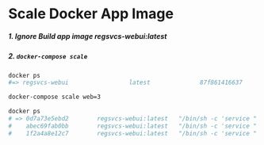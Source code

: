 # Scale Docker App Image

##### 1. Ignore Build app image regsvcs-webui:latest

##### 2. ` docker-compose scale `

```sh
docker ps 
#=> regsvcs-webui                 latest              87f861416637        10 days ago         984.1 MB

docker-compose scale web=3

docker ps
# => 0d7a73e5ebd2        regsvcs-webui:latest   "/bin/sh -c 'service "   About an hour ago   Up 55 minutes       0.0.0.0:32768->80/tcp         dockerpro_web_2
#    abec69fab0bb        regsvcs-webui:latest   "/bin/sh -c 'service "   About an hour ago   Up 55 minutes       0.0.0.0:32770->80/tcp         dockerpro_web_3
#    1f2a4a8e12c7        regsvcs-webui:latest   "/bin/sh -c 'service "   About an hour ago   Up 55 minutes       0.0.0.0:32769->80/tcp         dockerpro_web_1

```

